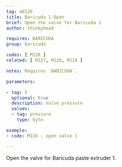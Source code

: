 ```yaml
---
tag: m0126
title: Baricuda 1 Open
brief: Open the valve for Baricuda 1
author: thinkyhead

requires: BARICUDA
group: baricuda

codes: [ M126 ]
related: [ M127, M128, M129 ]

notes: Requires `BARICUDA`.

parameters:

- tag: S
  optional: true
  description: Valve pressure
  values:
  - tag: pressure
    type: byte

example:
- code: M126 ; open valve 1

---
```


Open the valve for Baricuda paste extruder 1.
